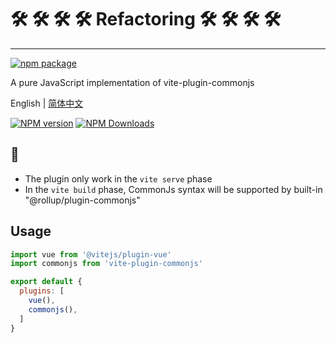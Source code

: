 
# 🛠 🛠 🛠 🛠 Refactoring 🛠 🛠 🛠 🛠

---

[![npm package](https://nodei.co/npm/vite-plugin-commonjs.png?downloads=true&downloadRank=true&stars=true)](https://www.npmjs.com/package/vite-plugin-commonjs)

A pure JavaScript implementation of vite-plugin-commonjs

English | [简体中文](https://github.com/caoxiemeihao/vite-plugins/tree/main/packages/commonjs/README.zh-CN.md)

[![NPM version](https://img.shields.io/npm/v/vite-plugin-commonjs.svg?style=flat)](https://npmjs.org/package/vite-plugin-commonjs)
[![NPM Downloads](https://img.shields.io/npm/dm/vite-plugin-commonjs.svg?style=flat)](https://npmjs.org/package/vite-plugin-commonjs)


## 📢

- The plugin only work in the  `vite serve` phase
- In the `vite build` phase, CommonJs syntax will be supported by built-in "@rollup/plugin-commonjs"

## Usage

```js
import vue from '@vitejs/plugin-vue'
import commonjs from 'vite-plugin-commonjs'

export default {
  plugins: [
    vue(),
    commonjs(),
  ]
}
```
